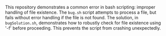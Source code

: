 This repository demonstrates a common error in bash scripting: improper handling of file existence. The `bug.sh` script attempts to process a file, but fails without error handling if the file is not found. The solution, in `bugSolution.sh`, demonstrates how to robustly check for file existence using '-f' before proceeding. This prevents the script from crashing unexpectedly.